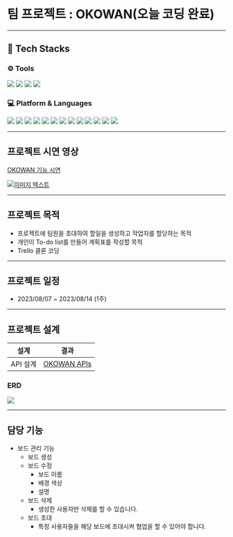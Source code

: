 # 팀 프로젝트 : OKOWAN(오늘 코딩 완료)
***
## 📕 Tech Stacks ##
<div align= "left">
<h3> ⚙ Tools</h3>
<img src="https://img.shields.io/badge/intelliJ-F80000?style=flat&logo=IntelliJ IDEA&logoColor=black">
<img src="https://img.shields.io/badge/notion-FFFFFF?style=flat&logo=notion&logoColor=black">
<img src="https://img.shields.io/badge/github-000000?style=flat&logo=github&logoColor=#181717">
<img src="https://img.shields.io/badge/kakao-ffcd00?style=flat&logo=KakaoTalk&logoColor=black">
<br>
<h3> 💻 Platform & Languages </h3>
<img src="https://img.shields.io/badge/Java-007396?style=flat&logo=Java&logoColor=white">
<img src="https://img.shields.io/badge/HTML5-E34F26?style=flat&logo=HTML5&logoColor=white">
<img src="https://img.shields.io/badge/CSS3-1572b6?style=flat&logo=CSS3&logoColor=white">
<img src="https://img.shields.io/badge/JavaScript-F7DF1E?style=flat&logo=JavaScript&logoColor=white">
<img src="https://img.shields.io/badge/jQuery-0569EF?style=flat&logo=jquery&logoColor=white">
<img src="https://img.shields.io/badge/Spring-6db33f?style=flat&logo=spring&logoColor=white">
<img src="https://img.shields.io/badge/SpringBoot-6db33f?style=flat&logo=springBoot&logoColor=white">
<img src="https://img.shields.io/badge/Spring Security-6db33f?style=flat&logo=SpringSecurity&logoColor=white">
<img src="https://img.shields.io/badge/Thymeleaf-005f0f?style=flat&logo=Thymeleaf&logoColor=white">
<img src="https://img.shields.io/badge/BootStrap-7952B3?style=flat&logo=bootstrap&logoColor=white">
<img src="https://img.shields.io/badge/MySql-4479a1?style=flat&logo=mysql&logoColor=white">
<img src="https://img.shields.io/badge/Redis-dc382d?style=flat&logo=Redis&logoColor=white">
<img src="https://img.shields.io/badge/AWS S3-569a31?style=flat&logo=Amazon S3&logoColor=white">
</div>

***
## 프로젝트 시연 영상
<a href="">OKOWAN 기능 시연</a>

[![이미지 텍스트](https://img.youtube.com/vi/HS4MhOUj6so/0.jpg)](https://www.youtube.com/watch?v=HS4MhOUj6so)

***
## 프로젝트 목적
- 프로젝트에 팀원을 초대하여 할일을 생성하고 작업자를 할당하는 목적
- 개인이 To-do list를 만들어 계획표를 작성할 목적
- Trello 클론 코딩

***
## 프로젝트 일정
- 2023/08/07 ~ 2023/08/14 (1주)

***
## 프로젝트 설계
|     설계       | 결과                                                                    |
|:-------------:|-----------------------------------------------------------------------|
|API 설계        | <a href="https://jcm97.gitbook.io/tellro-project/">OKOWAN APIs</a>|

<h3> ERD </h3>
<img src="https://drive.google.com/uc?id=1kuAQ1B82PH7wxo2H72-8Eot5hW2aJp95" />

***
## 담당 기능
- 보드 관리 기능
    - 보드 생성
    - 보드 수정
        - 보드 이름
        - 배경 색상
        - 설명
    - 보드 삭제
        - 생성한 사용자만 삭제를 할 수 있습니다.
    - 보드 초대
        - 특정 사용자들을 해당 보드에 초대시켜 협업을 할 수 있어야 합니다.
